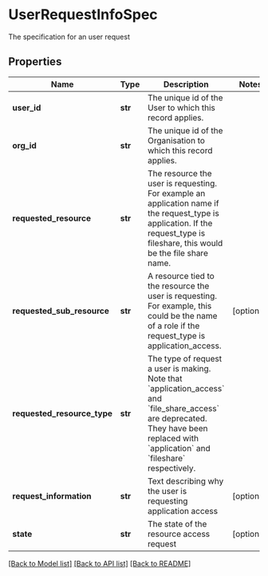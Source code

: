 # UserRequestInfoSpec

The specification for an user request
## Properties
Name | Type | Description | Notes
------------ | ------------- | ------------- | -------------
**user_id** | **str** | The unique id of the User to which this record applies.  | 
**org_id** | **str** | The unique id of the Organisation to which this record applies.  | 
**requested_resource** | **str** | The resource the user is requesting. For example an application name if the request_type is application. If the request_type is fileshare, this would be the file share name.  | 
**requested_sub_resource** | **str** | A resource tied to the resource the user is requesting. For example, this could be the name of a role if the request_type is application_access.  | [optional] 
**requested_resource_type** | **str** | The type of request a user is making. Note that &#x60;application_access&#x60; and &#x60;file_share_access&#x60; are deprecated. They have been replaced with &#x60;application&#x60; and &#x60;fileshare&#x60; respectively.  | 
**request_information** | **str** | Text describing why the user is requesting application access | [optional] 
**state** | **str** | The state of the resource access request | [optional] 

[[Back to Model list]](../README.md#documentation-for-models) [[Back to API list]](../README.md#documentation-for-api-endpoints) [[Back to README]](../README.md)


